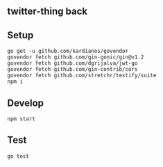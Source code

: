 twitter-thing back
---

## Setup
```
go get -u github.com/kardianos/govendor
govendor fetch github.com/gin-gonic/gin@v1.2
govendor fetch github.com/dgrijalva/jwt-go
govendor fetch github.com/gin-contrib/cors
govendor fetch github.com/stretchr/testify/suite
npm i
```

## Develop
```
npm start
```

## Test
```
go test
```
